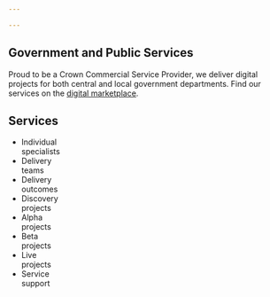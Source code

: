 ```yaml
---

---
```

<section class="intro intro--gov">
    <div class="container">
        <div class="row">
            <div class="col-lg-10">
            	<h1 class="line">Government and Public Services</h1>
                <p>
                    Proud to be a Crown Commercial Service Provider, we deliver digital projects for both central and local government departments. Find our services on the <a href="https://www.digitalmarketplace.service.gov.uk/g-cloud/search?q=gulp+digital">digital marketplace</a>.
                </p>
            </div>
        </div>
    </div>
</section>

<section>
    <div class="container">
        <h2 class="line">Services</h2>
        <div class="row">
            <div class="col-lg-12">
                <ul class="list-unstyled row list--icons">
                	<li class="col-md-3 list--icon-user">Individual <br>specialists</li>
                	<li class="col-md-3 list--icon-team">Delivery <br>teams</li>
                    <li class="col-md-3 list--icon-goal">Delivery <br>outcomes</li>
                	<li class="col-md-3 list--icon-discovery">Discovery <br>projects</li>
                	<li class="col-md-3 list--icon-alpha">Alpha <br>projects</li>
                	<li class="col-md-3 list--icon-beta">Beta <br>projects</li>
                	<li class="col-md-3 list--icon-live">Live <br>projects</li>
                    <li class="col-md-3 list--icon-support">Service <br>support</li>
                </ul>
            </div>
        </div>
    </div>
</section>

<!-- <section>
    <div class="container">
        <h2 class="line">Rates</h2>
        <div class="row">
        	<div class="col-lg-6">
        	<h3>We offer:</h3>
        	<ul>
        		<li>competitively priced expertise</li>
        		<li>blendable rates to suit your needs</li>
        		<li>a flexible commercial approach</li>
        	</ul>
        	<a href="#contact" class="btn btn-primary d-none d-lg-inline-block">Contact us for a quote</a>
        	</div>
            <div class="col-lg-6">
                <table>
                	<tr>
                		<th>Activity</th>
                		<th>Typical rate</th>
                	</tr>
                	<tr>
                		<td>
                			Strategy & Direction <span class="table-supporting-content">E.g. Service, Product, Delivery, Brand, Creative, Solutions, Technology etc...</span>
                		</td>
                		<td>
                			From &pound;1250 <span class="table-supporting-content">Per day</span>
                		</td>
                	</tr>
                	<tr>
                		<td>
                			Implementation <span class="table-supporting-content">E.g. Content, Design, Development, Production etc...
                		</td>
                		<td>
                			From &pound;650 <span class="table-supporting-content">Per day</span>
                		</td>
                	</tr> 
                </table>
                <a href="#contact" class="btn btn-primary d-lg-none d-xs-inline-block">Contact us for a quote</a>
            </div>
        </div>
    </div>
</section> -->